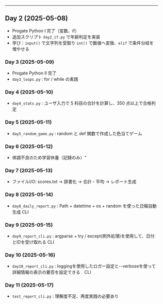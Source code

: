 ---
## Day 2 (2025-05-08)
- Progate Python I 完了（変数、if）
- 追加スクリプト `day2_if.py` で年齢判定を実装
- 学び：`input()` で文字列を受取り `int()` で数値へ変換、`elif` で条件分岐を増やせる
### Day 3 (2025-05-09)
- Progate Python II 完了
- `day3_loops.py` : for / while の実践  
### Day 4 (2025-05-10)
- `day4_stats.py` : ユーザ入力で 5 科目の合計を計算し、350 点以上で合格判定
### Day 5 (2025-05-11)
- `day5_random_game.py` : random と def 関数で作成した色当てゲーム
### Day 6 (2025-05-12)
- 体調不良のため学習休養（記録のみ）"
### Day 7 (2025-05-13)
- ファイルI/O: scores.txt → 辞書化 → 合計・平均 → レポート生成
### Day 8 (2025-05-14)
- `day8_daily_report.py` : Path + datetime + os + random を使った日報自動生成 CLI
### Day 9 (2025-05-15)
- `day9_report_cli.py`  : argparse + try / except(例外処理)を使用して、日付とIDを受け取れる CLI
### Day 10 (2025-05-16)
- `day10_report_cli.py` : loggingを使用したロガー設定と--verboseを使って詳細情報の表示の要否を設定できる　CLI
### Day 11 (2025-05-17)
- `test_report_cli.py` : 理解度不足、再度実践の必要あり